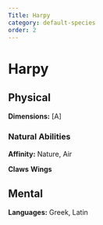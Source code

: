 ```yaml
---
Title: Harpy
category: default-species
order: 2
---
```


# Harpy

<!-- short description -->

<!-- always facing northwards -->
## Physical 
**Dimensions:**
[A]

<!-- Sizes are calculated as if the creature is facing forward and measured breadth by depth. -->

### Natural Abilities

**Affinity:** Nature, Air

**Claws**
**Wings**

## Mental

**Languages:** Greek, Latin

